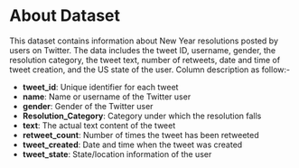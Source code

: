 # About Dataset
This dataset contains information about New Year resolutions posted by users on Twitter. The data includes the tweet ID, username, gender, the resolution category, the tweet text, number of retweets, date and time of tweet creation, and the US state of the user. Column description as follow:-

* **tweet_id**: Unique identifier for each tweet
* **name**: Name or username of the Twitter user
* **gender**: Gender of the Twitter user
* **Resolution_Category**: Category under which the resolution falls
* **text**: The actual text content of the tweet
* **retweet_count**: Number of times the tweet has been retweeted
* **tweet_created**: Date and time when the tweet was created
* **tweet_state**: State/location information of the user
